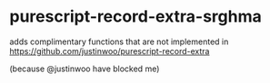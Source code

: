 # purescript-record-extra-srghma

adds complimentary functions that are not implemented in https://github.com/justinwoo/purescript-record-extra

(because @justinwoo have blocked me)
